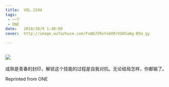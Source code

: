 ```yaml
---
title:	VOL.2194
tags:
 - 一个
 - ONE
date:	2018/10/9 1:40:09
cover:	http://image.wufazhuce.com/FoQ6JIRxYxbXRrVG0SaAg-B9a_gy

---
```

![](http://image.wufazhuce.com/FoQ6JIRxYxbXRrVG0SaAg-B9a_gy)
---

成熟是青春的封印，解锁这个技能的过程是自我对抗。无论结局怎样，你都输了。
 
Reprinted from ONE
